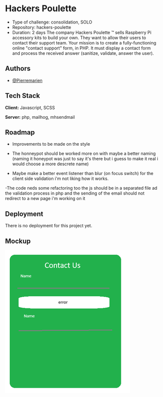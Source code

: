 
# Hackers Poulette

- Type of challenge: consolidation, SOLO
- Repository: hackers-poulette
- Duration: 2 days
The company Hackers Poulette ™ sells Raspberry Pi accessory kits to build your own. They want to allow their users to contact their support team. Your mission is to create a fully-functioning online "contact support" form, in PHP. It must display a contact form and process the received answer (sanitize, validate, answer the user).


## Authors

- [@Pierremarien](https://github.com/Pierremarien)



## Tech Stack

**Client:** Javascript, SCSS

**Server:** php, mailhog, mhsendmail


## Roadmap

- Improvements to be made on the style

- The honneypot should be worked more on with maybe a better naming (naming it honeypot was just to say it's there but i guess to make it real i would choose a more descrete name)

- Maybe make a better event listener than blur (on focus switch) for the client side validation i'm not liking how it works.

-The code neds some refactoring too the js should be in a separated file ad the validation process in php and the sending of the email should not redirect to a new page i'm working on it


## Deployment

There is no deployment for this project yet.

## Mockup

![mockup](mockup.png)
